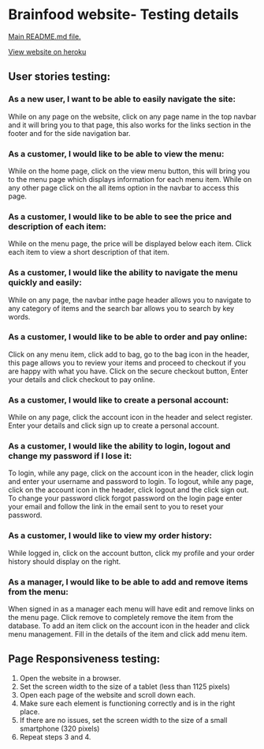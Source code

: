 # Brainfood website- Testing details
[Main README.md file.](README.md)

[View website on heroku](http://brainfood-ta-app.herokuapp.com/)

## User stories testing:

### As a new user, I want to be able to easily navigate the site:
While on any page on the website, click on any page name in the top navbar and it will bring you to that page, this also works for the links section in the footer and for the side navigation bar.
### As a customer, I would like to be able to view the menu:
While on the home page, click on the view menu button, this will bring you to the menu page which displays information for each menu item. While on any other page click on the all items option in the navbar to access this page.
### As a customer, I would like to be able to see the price and description of each item:
While on the menu page, the price will be displayed below each item. Click each item to view a short description of that item.
### As a customer, I would like the ability to navigate the menu quickly and easily:
While on any page, the navbar inthe page header allows you to navigate to any category of items and the search bar allows you to search by key words.
### As a customer, I would like to be able to order and pay online:
Click on any menu item, click add to bag, go to the bag icon in the header, this page allows you to review your items and proceed to checkout if you are happy with what you have. Click on the secure checkout button, Enter your details and click checkout to pay online.
### As a customer, I would like to create a personal account:
While on any page, click the account icon in the header and select register. Enter your details and click sign up to create a personal account.
### As a customer, I would like the ability to login, logout and change my password if I lose it:
To login, while any page, click on the account icon in the header, click login and enter your username and password to login.
To logout, while any page, click on the account icon in the header, click logout and the click sign out.
To change your password click forgot password on the login page enter your email and follow the link in the email sent to you to reset your password.
### As a customer, I would like to view my order history:
While logged in, click on the account button, click my profile and your order history should display on the right.
### As a manager, I would like to be able to add and remove items from the menu:
When signed in as a manager each menu will have edit and remove links on the menu page. Click remove to completely remove the item from the database. To add an item click on the account icon in the header and click menu management. Fill in the details of the item and click add menu item.


## Page Responsiveness testing:

1. Open the website in a browser.
2. Set the screen width to the size of a tablet (less than 1125 pixels)
3. Open each page of the website and scroll down each.
4. Make sure each element is functioning correctly and is in the right place.
5. If there are no issues, set the screen width to the size of a small smartphone (320 pixels)
7. Repeat steps 3 and 4.